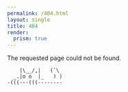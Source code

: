 ```yaml
---
permalink: /404.html
layout: single
title: 404
render:
  prism: true
---
```


The requested page could not be found.

```none
    |\__/,|   (`\
  _.|o o  |_   ) )
-(((---(((--------
```
